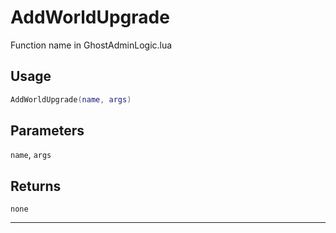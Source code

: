 # AddWorldUpgrade
Function name in GhostAdminLogic.lua
## Usage
```lua
AddWorldUpgrade(name, args)
```
## Parameters
`name`, `args`
## Returns
`none`

---